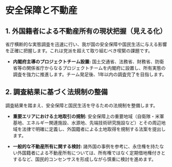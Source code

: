 # 安全保障と不動産

## 1. 外国籍者による不動産所有の現状把握（見える化）
省庁横断的な実態調査を迅速に行い、我が国の安全保障や国民生活に与える影響を正確に把握します。これは党派を超えて取り組むべき喫緊の課題です。

*   **内閣府主導のプロジェクトチーム設置:**
    国土交通省、法務省、財務省、防衛省等の関係省庁からなるプロジェクトチームを内閣府に設置し、所有実態の調査を強力に推進します。チーム発足後、1年以内の調査完了を目指します。

## 2. 調査結果に基づく法規制の整備
調査結果を踏まえ、安全保障と国民生活を守るための法規制を整備します。

*   **重要エリアにおける土地取引の規制:**
    安全保障上の重要地域（自衛隊・米軍基地、エネルギー関連施設、水源地、先端技術研究施設など）とその周辺地域を法律で明確に定義し、外国籍者による土地取得を規制する法案を提出します。

*   **一般的な不動産所有に関する検討:**
    諸外国の事例を参考に、永住権を持たない外国籍者による不動産所有については、所有権ではなく定期借地権付きとするなど、国民的コンセンサスを形成しながら慎重に検討を進めます。
